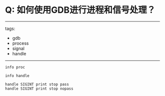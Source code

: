 # Q: 如何使用GDB进行进程和信号处理？

---
tags:
  - gdb
  - process
  - signal
  - handle
---
```shell
info proc

info handle

handle SIGINT print stop pass
handle SIGINT print stop nopass
```
